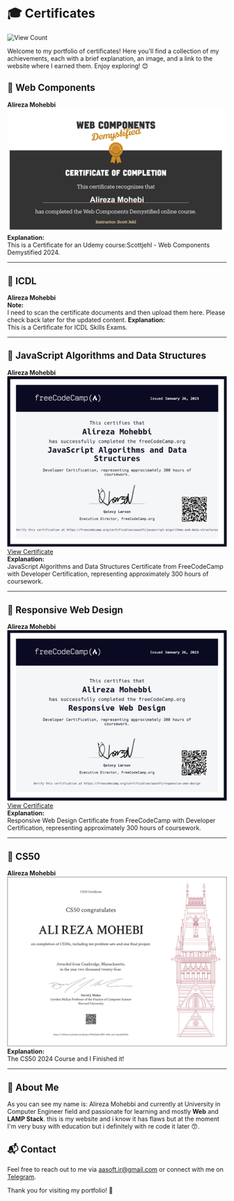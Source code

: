 # 🎓 Certificates

![View Count](https://komarev.com/ghpvc/?username=aasoftir&color=blue)

Welcome to my portfolio of certificates! Here you'll find a collection of my achievements, each with a brief explanation, an image, and a link to the website where I earned them. Enjoy exploring! 😊

## 📜 Web Components

**Alireza Mohebbi**  
![Certificate Image](./web_components.png)  
**Explanation:**  
This is a Certificate for an Udemy course:Scottjehl - Web Components Demystified 2024.

---

## 📜 ICDL

**Alireza Mohebbi**  
**Note:**  
I need to scan the certificate documents and then upload them here. Please check back later for the updated content.
**Explanation:**  
This is a Certificate for ICDL Skills Exams.

---

## 📜 JavaScript Algorithms and Data Structures

**Alireza Mohebbi**  
![Certificate Image](./FreeCodeCamp/js.png)  
[View Certificate](https://freecodecamp.org/certification/aasoft/javascript-algorithms-and-data-structures)  
**Explanation:**  
JavaScript Algorithms and Data Structures Certificate from FreeCodeCamp with Developer Certification, representing approximately 300 hours of coursework.

---

## 📜 Responsive Web Design

**Alireza Mohebbi**  
![Certificate Image](./FreeCodeCamp/web_design.png)  
[View Certificate](https://freecodecamp.org/certification/aasoft/responsive-web-design)  
**Explanation:**  
Responsive Web Design Certificate from FreeCodeCamp with Developer Certification, representing approximately 300 hours of
coursework.

---

## 📜 CS50

**Alireza Mohebbi**  
![Certificate Image](./CS50/CS50x.png)  
**Explanation:**  
The CS50 2024 Course and I Finished it!

---

## 🌟 About Me

As you can see my name is: Alireza Mohebbi and currently at University in Computer Engineer field and passionate for learning and mostly **Web** and **LAMP Stack**. this is my website and i know it has flaws but at the moment I'm very busy with education but i definitely with re code it later 😙.

## 📬 Contact

Feel free to reach out to me via [aasoft.ir@gmail.com](mailto:aasoft.ir@gmail.com) or connect with me on [Telegram](https://t.me/aasoft_2003).

Thank you for visiting my portfolio! 🚀
